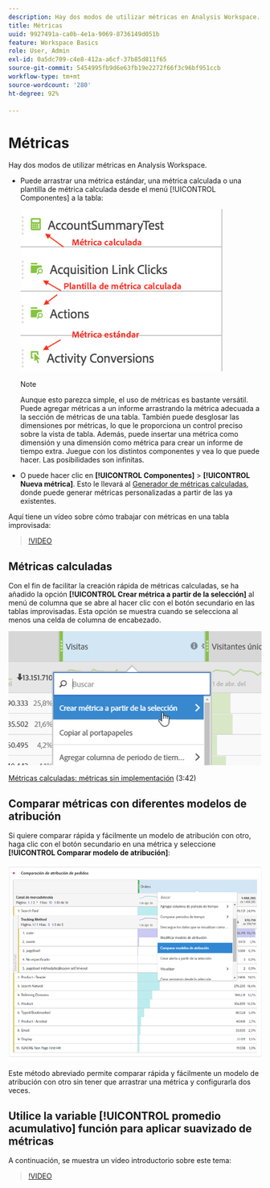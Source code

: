 ```yaml
---
description: Hay dos modos de utilizar métricas en Analysis Workspace.
title: Métricas
uuid: 9927491a-ca0b-4e1a-9069-8736149d051b
feature: Workspace Basics
role: User, Admin
exl-id: 0a5dc709-c4e8-412a-a6cf-37b85d811f65
source-git-commit: 5454995fb9d6e63fb19e2272f66f3c96bf951ccb
workflow-type: tm+mt
source-wordcount: '280'
ht-degree: 92%

---
```


# Métricas

Hay dos modos de utilizar métricas en Analysis Workspace.

* Puede arrastrar una métrica estándar, una métrica calculada o una plantilla de métrica calculada desde el menú [!UICONTROL Componentes] a la tabla:

   ![](assets/metrics_icons.png)

   >[!NOTE]
   >
   >Aunque esto parezca simple, el uso de métricas es bastante versátil. Puede agregar métricas a un informe arrastrando la métrica adecuada a la sección de métricas de una tabla. También puede desglosar las dimensiones por métricas, lo que le proporciona un control preciso sobre la vista de tabla. Además, puede insertar una métrica como dimensión y una dimensión como métrica para crear un informe de tiempo extra. Juegue con los distintos componentes y vea lo que puede hacer. Las posibilidades son infinitas.

* O puede hacer clic en **[!UICONTROL Componentes]** > **[!UICONTROL Nueva métrica]**. Esto le llevará al [Generador de métricas calculadas](/help/components/c-calcmetrics/cm-overview.md), donde puede generar métricas personalizadas a partir de las ya existentes.

Aquí tiene un vídeo sobre cómo trabajar con métricas en una tabla improvisada:

>[!VIDEO](https://video.tv.adobe.com/v/40817/?quality=12)

## Métricas calculadas

Con el fin de facilitar la creación rápida de métricas calculadas, se ha añadido la opción **[!UICONTROL Crear métrica a partir de la selección]** al menú de columna que se abre al hacer clic con el botón secundario en las tablas improvisadas. Esta opción se muestra cuando se selecciona al menos una celda de columna de encabezado.

![](assets/calc_metrics.png)

[Métricas calculadas: métricas sin implementación](https://experienceleague.adobe.com/docs/analytics-learn/tutorials/components/calculated-metrics/calculated-metrics-implementationless-metrics.html?lang=es) (3:42)

## Comparar métricas con diferentes modelos de atribución

Si quiere comparar rápida y fácilmente un modelo de atribución con otro, haga clic con el botón secundario en una métrica y seleccione **[!UICONTROL Comparar modelo de atribución]**:

![Comparar atribución](assets/compare-attribution.png)

Este método abreviado permite comparar rápida y fácilmente un modelo de atribución con otro sin tener que arrastrar una métrica y configurarla dos veces.

## Utilice la variable [!UICONTROL promedio acumulativo] función para aplicar suavizado de métricas

A continuación, se muestra un vídeo introductorio sobre este tema:

>[!VIDEO](https://video.tv.adobe.com/v/27068/?quality=12)
